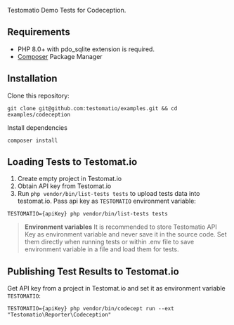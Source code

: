 Testomatio Demo Tests for Codeception.

## Requirements

* PHP 8.0+ with pdo_sqlite extension is required.
* [Composer](https://getcomposer.org) Package Manager

## Installation

Clone this repository:

```
git clone git@github.com:testomatio/examples.git && cd examples/codeception
```

Install dependencies 

```
composer install
```


## Loading Tests to Testomat.io

1. Create empty project in Testomat.io
2. Obtain API key from Testomat.io
2. Run `php vendor/bin/list-tests tests` to upload tests data into testomat.io. Pass api key as `TESTOMATIO` environment variable:

```
TESTOMATIO={apiKey} php vendor/bin/list-tests tests
```

> **Environment variables** It is recommended to store Testomatio API Key as environment variable and never save it in the source code. Set them directly when running tests or within .env file to save environment variable in a file and load them for tests. 

## Publishing Test Results to Testomat.io

Get API key from a project in Testomat.io and set it as environment variable `TESTOMATIO`:

```
TESTOMATIO={apiKey} php vendor/bin/codecept run --ext "Testomatio\Reporter\Codeception"
```
